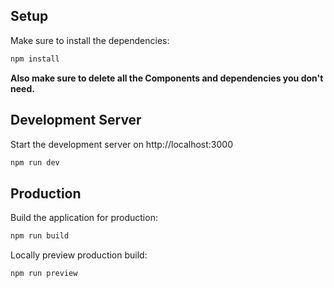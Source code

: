 ## Setup

Make sure to install the dependencies:

```bash
npm install
```

**Also make sure to delete all the Components and dependencies you don't need.**

## Development Server

Start the development server on http://localhost:3000

```bash
npm run dev
```

## Production

Build the application for production:

```bash
npm run build
```

Locally preview production build:

```bash
npm run preview
```
